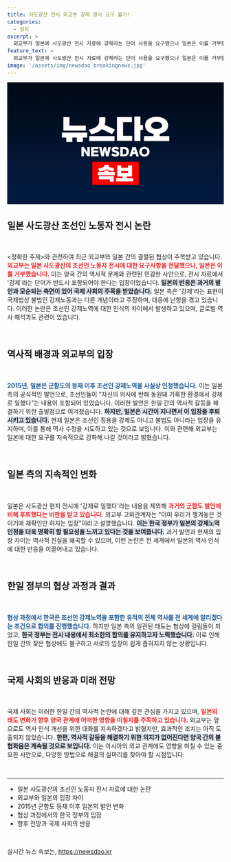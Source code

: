 ```yaml
---
title: 사도광산 전시 외교부 강제 명시 요구 불가!
categories:
  - 정치
excerpt: >
  외교부가 일본에 사도광산 전시 자료에 강제라는 단어 사용을 요구했으나 일본은 이를 거부했습니다. 이는 2015년 군함도와 관련된 일본의 강제노역 공식 인식보다 후퇴한 것이라는 지적이 제기를 낳고 있습니다.
feature_text: >
  외교부가 일본에 사도광산 전시 자료에 강제라는 단어 사용을 요구했으나 일본은 이를 거부했습니다. 이는 2015년 군함도와 관련된 일본의 강제노역 공식 인식보다 후퇴한 것이라는 지적이 제기를 낳고 있습니다.
image: '/assets/img/newsdao_breakingnews.jpg'
---
```


<p><img src="/assets/img/newsdao_breakingnews.jpg" alt="implanttips 속보" /></p>

<h2 data-ke-size="size26">일본 사도광산 조선인 노동자 전시 논란</h2>

<p data-ke-size="size16">&nbsp;</p>

<p>&lt;정확한 주제&gt;와 관련하여 최근 외교부와 일본 간의 결렬된 협상이 주목받고 있습니다. <b><span style="color: #ee2323;">외교부는 일본 사도광산의 조선인 노동자 전시에 대한 요구사항을 전달했으나, 일본은 이를 거부했습니다.</span></b> 이는 양국 간의 역사적 문제와 관련된 민감한 사안으로, 전시 자료에서 '강제'라는 단어가 반드시 포함되어야 한다는 입장이었습니다. <b><span style="background-color: #21538527;">일본의 반응은 과거의 발언과 모순되는 측면이 있어 국제 사회의 주목을 받았습니다.</span></b> 일본 측은 '강제'라는 표현이 국제법상 불법인 강제노동과는 다른 개념이라고 주장하며, 대응에 난항을 겪고 있습니다. 이러한 논란은 조선인 강제노역에 대한 인식의 차이에서 발생하고 있으며, 글로벌 역사 해석과도 관련이 있습니다.</p></p>

<p data-ke-size="size16">&nbsp;</p>

<h2 data-ke-size="size26">역사적 배경과 외교부의 입장</h2>

<p data-ke-size="size16">&nbsp;</p>

<p><b><span style="color: #1a5490;">2015년, 일본은 군함도의 등재 이후 조선인 강제노역을 사실상 인정했습니다.</span></b> 이는 일본측의 공식적인 발언으로, 조선인들이 "자신의 의사에 반해 동원돼 가혹한 환경에서 강제로 일했다"는 내용이 포함되어 있었습니다. 이러한 발언은 한일 간의 역사적 갈등을 해결하기 위한 출발점으로 여겨졌습니다. <b><span style="background-color: #21538527;">하지만, 일본은 시간이 지나면서 이 입장을 후퇴시키고 있습니다.</span></b> 현재 일본은 조선인 징용을 강제도 아니고 불법도 아니라는 입장을 유지하며, 이를 통해 역사 수정을 시도하고 있는 것으로 보입니다. 이와 관련해 외교부는 일본에 대한 요구를 지속적으로 강화해 나갈 것이라고 밝혔습니다.</p>

<p data-ke-size="size16">&nbsp;</p>

<h2 data-ke-size="size26">일본 측의 지속적인 변화</h2>

<p data-ke-size="size16">&nbsp;</p>

<p>일본은 사도광산 현지 전시에 '강제로 일했다'라는 내용을 제외해 <b><span style="color: #ee2323;">과거의 군함도 발언에 비해 후퇴했다는 비판을 받고 있습니다.</span></b> 외교부 고위관계자는 "이미 우리가 챙겨놓은 것이기에 재확인만 하자는 입장"이라고 설명했습니다. <b><span style="background-color: #21538527;">이는 한국 정부가 일본의 강제노역 인정을 더욱 명확히 할 필요성을 느끼고 있다는 것을 보여줍니다.</span></b> 과거 발언과 현재의 입장 차이는 역사적 진실을 왜곡할 수 있으며, 이런 논란은 전 세계에서 일본의 역사 인식에 대한 반응을 이끌어내고 있습니다.</p>

<p data-ke-size="size16">&nbsp;</p>

<h2 data-ke-size="size26">한일 정부의 협상 과정과 결과</h2>

<p data-ke-size="size16">&nbsp;</p>

<p><b><span style="color: #1a5490;">협상 과정에서 한국은 조선인 강제노역을 포함한 유적의 전체 역사를 전 세계에 알리겠다는 조건으로 합의를 진행했습니다.</span></b> 하지만 일본 측의 일관된 태도는 협상에 걸림돌이 되었고, <b><span style="background-color: #21538527;">한국 정부는 전시 내용에서 최소한의 합의를 유지하고자 노력했습니다.</span></b> 이로 인해 한일 간의 잦은 협상에도 불구하고 서로의 입장이 쉽게 좁혀지지 않는 상황입니다.</p>

<p data-ke-size="size16">&nbsp;</p>

<h2 data-ke-size="size26">국제 사회의 반응과 미래 전망</h2>

<p data-ke-size="size16">&nbsp;</p>

<p>국제 사회는 이러한 한일 간의 역사적 논란에 대해 깊은 관심을 가지고 있으며, <b><span style="color: #ee2323;">일본의 태도 변화가 향후 양국 관계에 어떠한 영향을 미칠지를 주목하고 있습니다.</span></b> 외교부는 앞으로도 역사 인식 개선을 위한 대화를 지속하겠다고 밝혔지만, 효과적인 조치는 아직 도출되지 않았습니다. <b><span style="background-color: #21538527;">한편, 역사적 갈등을 해결하기 위한 의지가 없어진다면 양국 간의 불협화음은 계속될 것으로 보입니다.</span></b> 이는 아시아의 외교 관계에도 영향을 미칠 수 있는 중요한 사안으로, 다양한 방법으로 해결의 실마리를 찾아야 할 시점입니다.</p>

<p data-ke-size="size16">&nbsp;</p>

<hr>

<ul>
    <li>일본 사도광산의 조선인 노동자 전시 자료에 대한 논란</li>
    <li>외교부와 일본의 입장 차이</li>
    <li>2015년 군함도 등재 이후 일본의 발언 변화</li>
    <li>협상 과정에서의 한국 정부의 입장</li>
    <li>향후 전망과 국제 사회의 반응</li>
</ul>

<p data-ke-size="size16">&nbsp;</p>
실시간 뉴스 속보는, <a href="https://newsdao.kr" rel="dofollow">https://newsdao.kr</a>


